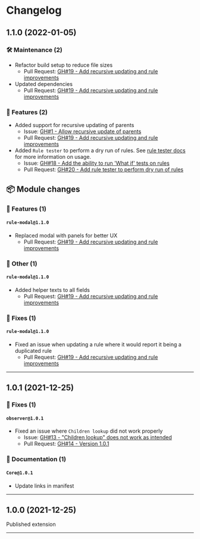 # Changelog

## 1.1.0 (2022-01-05)

### 🛠️ Maintenance (2)

- Refactor build setup to reduce file sizes
  - Pull Request: [GH#19 - Add recursive updating and rule improvements](https://github.com/joachimdalen/azdevops-auto-state/pull/19)
- Updated dependencies
  - Pull Request: [GH#19 - Add recursive updating and rule improvements](https://github.com/joachimdalen/azdevops-auto-state/pull/19)

### 🚀 Features (2)

- Added support for recursive updating of parents
  - Issue: [GH#1 - Allow recursive update of parents](https://github.com/joachimdalen/azdevops-auto-state/issues/1)
  - Pull Request: [GH#19 - Add recursive updating and rule improvements](https://github.com/joachimdalen/azdevops-auto-state/pull/19)
- Added `Rule tester` to perform a dry run of rules. See [rule tester docs](https://github.com/joachimdalen/azdevops-auto-state/blob/master/docs/index.md#testing-rules) for more information on usage.
  - Issue: [GH#18 - Add the ability to run 'What if' tests on rules](https://github.com/joachimdalen/azdevops-auto-state/issues/18)
  - Pull Request: [GH#20 - Add rule tester to perform dry run of rules](https://github.com/joachimdalen/azdevops-auto-state/pull/20)

## 📦 Module changes

### 🚀 Features (1)

#### `rule-modal@1.1.0`

- Replaced modal with panels for better UX
  - Pull Request: [GH#19 - Add recursive updating and rule improvements](https://github.com/joachimdalen/azdevops-auto-state/pull/19)

### 💬 Other (1)

#### `rule-modal@1.1.0`

- Added helper texts to all fields
  - Pull Request: [GH#19 - Add recursive updating and rule improvements](https://github.com/joachimdalen/azdevops-auto-state/pull/19)

### 🐛 Fixes (1)

#### `rule-modal@1.1.0`

- Fixed an issue when updating a rule where it would report it being a duplicated rule
  - Pull Request: [GH#19 - Add recursive updating and rule improvements](https://github.com/joachimdalen/azdevops-auto-state/pull/19)

---

## 1.0.1 (2021-12-25)

### 🐛 Fixes (1)

#### `observer@1.0.1`

- Fixed an issue where `Children lookup` did not work properly
  - Issue: [GH#13 - "Children lookup" does not work as intended](https://github.com/joachimdalen/azdevops-auto-state/issues/13)
  - Pull Request: [GH#14 - Version 1.0.1](https://github.com/joachimdalen/azdevops-auto-state/pull/14)

### 📝 Documentation (1)

#### `Core@1.0.1`

- Update links in manifest

---

## 1.0.0 (2021-12-25)

Published extension

---
